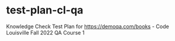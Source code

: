 # test-plan-cl-qa
Knowledge Check Test Plan for https://demoqa.com/books - Code Louisville Fall 2022 QA Course 1
